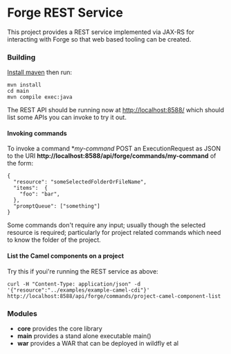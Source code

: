 # Forge REST Service

This project provides a REST service implemented via JAX-RS for interacting with Forge so that web based tooling can be created.

### Building

[Install maven](http://maven.apache.org/download.cgi) then run:

    mvn install
    cd main
    mvn compile exec:java

The REST API should be running now at [http://localhost:8588/](http://localhost:8588/) which should list some APIs you can invoke to try it out.

#### Invoking commands

To invoke a command **my-command* POST an ExecutionRequest as JSON to the URI **http://localhost:8588/api/forge/commands/my-command** of the form:

```
{
  "resource": "someSelectedFolderOrFileName",
  "items":  {
    "foo": "bar",
  },
  "promptQueue": ["something"]
}
```

Some commands don't require any input; usually though the selected resource is required; particularly for project related commands which need to know the folder of the project.

#### List the Camel components on a project

Try this if youi're running the REST service as above:

    curl -H "Content-Type: application/json" -d '{"resource":"../examples/example-camel-cdi"}' http://localhost:8588/api/forge/commands/project-camel-component-list


### Modules

* **core** provides the core library
* **main** provides a stand alone executable main()
* **war** provides a WAR that can be deployed in wildfly et al